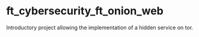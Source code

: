 # ft_cybersecurity_ft_onion_web
Introductory project allowing the implementation of a hidden service on tor.
